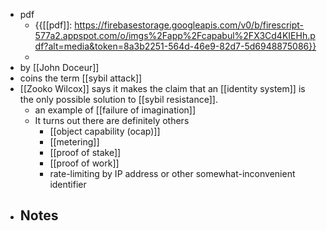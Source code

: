 - pdf
    - {{[[pdf]]: https://firebasestorage.googleapis.com/v0/b/firescript-577a2.appspot.com/o/imgs%2Fapp%2Fcapabul%2FX3Cd4KIEHh.pdf?alt=media&token=8a3b2251-564d-46e9-82d7-5d6948875086}}
    - 
- by [[John Doceur]]
- coins the term [[sybil attack]]
- [[Zooko Wilcox]] says it makes the claim that an [[identity system]] is the only possible solution to [[sybil resistance]].
    - an example of [[failure of imagination]]
    - It turns out there are definitely others
        - [[object capability (ocap)]]
        - [[metering]]
        - [[proof of stake]]
        - [[proof of work]]
        - rate-limiting by IP address or other somewhat-inconvenient identifier
- Notes
    - 
